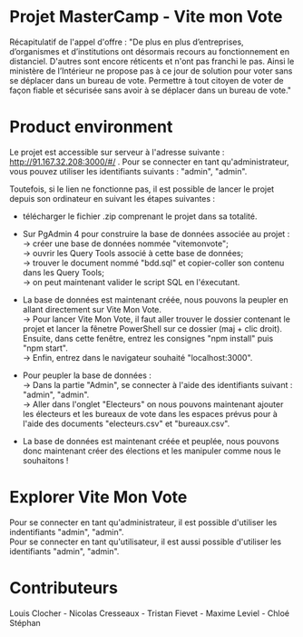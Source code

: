 # Projet MasterCamp - Vite mon Vote

Récapitulatif de l'appel d'offre : "De plus en plus d’entreprises, d’organismes et d’institutions ont désormais recours au fonctionnement en distanciel. D'autres sont encore réticents et n'ont pas franchi le pas.  Ainsi le ministère de l’Intérieur ne propose pas à ce jour de solution pour voter sans se déplacer dans un bureau de vote. Permettre à tout citoyen de voter de façon fiable et sécurisée sans avoir à se déplacer dans un bureau de vote."

# Product environment 

Le projet est accessible sur serveur à l'adresse suivante : http://91.167.32.208:3000/#/ . Pour se connecter en tant qu'administrateur, vous pouvez utiliser les identifiants suivants : "admin", "admin".



Toutefois, si le lien ne fonctionne pas, il est possible de lancer le projet depuis son ordinateur en suivant les étapes suivantes : 

- télécharger le fichier .zip comprenant le projet dans sa totalité.
- Sur PgAdmin 4 pour construire la base de données associée au projet :  
    -> créer une base de données nommée "vitemonvote";  
    -> ouvrir les Query Tools associé à cette base de données;  
    -> trouver le document nommé "bdd.sql" et copier-coller son contenu dans les Query Tools;  
    -> on peut maintenant valider le script SQL en l'éxecutant.

- La base de données est maintenant créée, nous pouvons la peupler en allant directement sur Vite Mon Vote.  
    -> Pour lancer Vite Mon Vote, il faut aller trouver le dossier contenant le projet et lancer la fênetre PowerShell sur ce dossier (maj + clic droit). Ensuite, dans cette fenêtre, entrez les consignes "npm install" puis "npm start".  
    -> Enfin, entrez dans le navigateur souhaité "localhost:3000".  

- Pour peupler la base de données :  
    -> Dans la partie "Admin", se connecter à l'aide des identifiants suivant : "admin", "admin".  
    -> Aller dans l'onglet "Electeurs" on nous pouvons maintenant ajouter les électeurs et les bureaux de vote dans les espaces prévus pour à l'aide des documents "electeurs.csv" et "bureaux.csv".  

- La base de données est maintenant créée et peuplée, nous pouvons donc maintenant créer des élections et les manipuler comme nous le souhaitons !

# Explorer Vite Mon Vote

Pour se connecter en tant qu'administrateur, il est possible d'utiliser les indentifiants "admin", "admin".  
Pour se connecter en tant qu'utilisateur, il est aussi possible d'utiliser les identifiants "admin", "admin".

# Contributeurs

Louis Clocher - Nicolas Cresseaux - Tristan Fievet - Maxime Leviel - Chloé Stéphan
